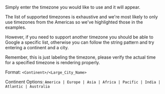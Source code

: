 Simply enter the timezone you would like to use and it will appear.

The list of supported timezones is exhaustive and we're most likely to only use timezones from the Americas so we've highlighted those in the examples.

However, if you need to support another timezone you should be able to Google a specific list, otherwise you can follow the string pattern and try entering a continent and a city.

Remember, this is just labeling the timezone, please verify the actual time for a specified timezone is rendering properly. 

Format: `<Continent>/<Large_City_Name>`

Continent Options: ` America | Europe | Asia | Africa | Pacific | India | Atlantic | Australia `
